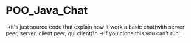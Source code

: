 # POO_Java_Chat
->it's just source code that explain how it work a basic chat(with server peer, server, client peer, gui client)\n
->if you clone this you can't run ..
